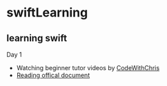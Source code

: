 # swiftLearning
## learning swift
Day 1
- Watching beginner tutor videos by [CodeWithChris](https://youtu.be/FcsY1YPBwzQ)
- [Reading offical document](https://docs.swift.org/swift-book/GuidedTour/GuidedTour.html)
